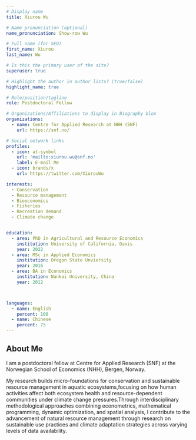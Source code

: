 ```yaml
---
# Display name
title: Xiurou Wu

# Name pronunciation (optional)
name_pronunciation: Show-row Wu

# Full name (for SEO)
first_name: Xiurou
last_name: Wu

# Is this the primary user of the site?
superuser: true

# Highlight the author in author lists? (true/false)
highlight_name: true

# Role/position/tagline
role: Postdoctoral Fellow

# Organizations/Affiliations to display in Biography blox
organizations:
  - name: Centre for Applied Research at NHH (SNF)
    url: https://snf.no/

# Social network links
profiles:
  - icon: at-symbol
    url: 'mailto:xiurou.wu@snf.no'
    label: E-mail Me
  - icon: brands/x
    url: https://twitter.com/XiurouWu

interests:
  - Conservation
  - Resource management
  - Bioeconomics
  - Fisheries
  - Recreation demand
  - Climate change


education:
  - area: PhD in Agricultural and Resource Economics
    institution: University of California, Davis
    year: 2022
  - area: MSc in Applied Economics
    institution: Oregon State Unviersity
    year: 2016
  - area: BA in Economics
    institution: Nankai University, China
    year: 2012



languages:
  - name: English
    percent: 100
  - name: Chinese
    percent: 75
---
```


## About Me

I am a postdoctoral fellow at Centre for Applied Research (SNF) at the Norwegian School of Economics (NHH), Bergen, Norway.

My research builds micro-foundations for conservation and sustainable resource management in aquatic ecosystems,focusing on how human activities affect both ecosystem health and resource-dependent communities under climate change pressures.Through interdisciplinary methodological approaches combining econometrics, mathematical programming, dynamic optimization, and spatial analysis, I contribute to the advancement of natural resource management through research on sustainable use practices and climate adaptation strategies across varying levels of data availability.
